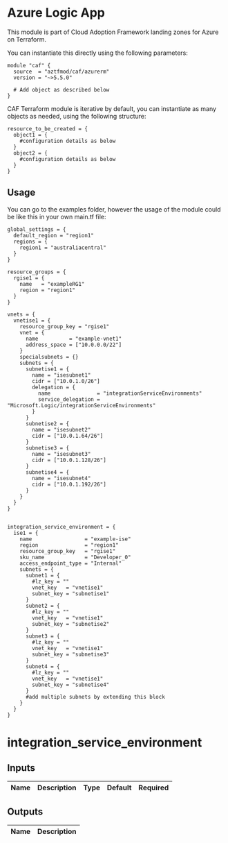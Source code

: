 # Azure Logic App

This module is part of Cloud Adoption Framework landing zones for Azure on Terraform.

You can instantiate this directly using the following parameters:

```hcl
module "caf" {
  source  = "aztfmod/caf/azurerm"
  version = "~>5.5.0"

  # Add object as described below
}
```

CAF Terraform module is iterative by default, you can instantiate as many objects as needed, using the following structure:

```hcl
resource_to_be_created = {
  object1 = {
    #configuration details as below
  }
  object2 = {
    #configuration details as below
  }
}
```



## Usage
You can go to the examples folder, however the usage of the module could be like this in your own main.tf file:

```hcl
global_settings = {
  default_region = "region1"
  regions = {
    region1 = "australiacentral"
  }
}

resource_groups = {
  rgise1 = {
    name   = "exampleRG1"
    region = "region1"
  }
}

vnets = {
  vnetise1 = {
    resource_group_key = "rgise1"
    vnet = {
      name          = "example-vnet1"
      address_space = ["10.0.0.0/22"]
    }
    specialsubnets = {}
    subnets = {
      subnetise1 = {
        name = "isesubnet1"
        cidr = ["10.0.1.0/26"]
        delegation = {
          name               = "integrationServiceEnvironments"
          service_delegation = "Microsoft.Logic/integrationServiceEnvironments"
        }
      }
      subnetise2 = {
        name = "isesubnet2"
        cidr = ["10.0.1.64/26"]
      }
      subnetise3 = {
        name = "isesubnet3"
        cidr = ["10.0.1.128/26"]
      }
      subnetise4 = {
        name = "isesubnet4"
        cidr = ["10.0.1.192/26"]
      }
    }
  }
}


integration_service_environment = {
  ise1 = {
    name                 = "example-ise"
    region               = "region1"
    resource_group_key   = "rgise1"
    sku_name             = "Developer_0"
    access_endpoint_type = "Internal"
    subnets = {
      subnet1 = {
        #lz_key = ""
        vnet_key   = "vnetise1"
        subnet_key = "subnetise1"
      }
      subnet2 = {
        #lz_key = ""
        vnet_key   = "vnetise1"
        subnet_key = "subnetise2"
      }
      subnet3 = {
        #lz_key = ""
        vnet_key   = "vnetise1"
        subnet_key = "subnetise3"
      }
      subnet4 = {
        #lz_key = ""
        vnet_key   = "vnetise1"
        subnet_key = "subnetise4"
      }
      #add multiple subnets by extending this block
    }
  }
}
```
# integration_service_environment

## Inputs
| Name | Description | Type | Default | Required |
|------|-------------|------|---------|:--------:|


## Outputs
| Name | Description |
|------|-------------|

